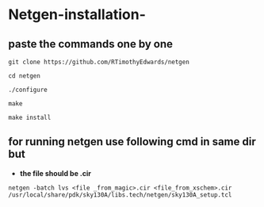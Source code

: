 # Netgen-installation-

## paste the commands one by one  

 ```
git clone https://github.com/RTimothyEdwards/netgen
 ```
```
cd netgen
```
```
./configure
```
```
make
```
```
make install
```

## for running netgen use following cmd in same dir but 
- __the file should be  .cir__
```
netgen -batch lvs <file _from_magic>.cir <file_from_xschem>.cir /usr/local/share/pdk/sky130A/libs.tech/netgen/sky130A_setup.tcl
```
